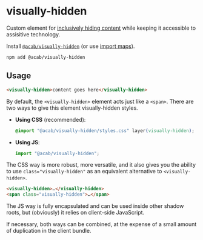 # visually-hidden

Custom element for [inclusively hiding content](https://www.scottohara.me/blog/2017/04/14/inclusively-hidden.html) while keeping it accessible to assisitive technology.

Install [`@acab/visually-hidden`](https://npmjs.com/@acab/visually-hidden) (or use [import maps](https://developer.mozilla.org/en-US/docs/Web/HTML/Element/script/type/importmap)).

```
npm add @acab/visually-hidden
```

## Usage

```html
<visually-hidden>content goes here</visually-hidden>
```

By default, the `<visually-hidden>` element acts just like a `<span>`. There are two ways to give this element visually-hidden styles.

- **Using CSS** (recommended):
	```css
  @import "@acab/visually-hidden/styles.css" layer(visually-hidden);
	```
- **Using JS**:
	```js
	import "@acab/visually-hidden";
	```

The CSS way is more robust, more versatile, and it also gives you the ability to use `class="visually-hidden"` as an equivalent alternative to `<visually-hidden>`.

```html
<visually-hidden>…</visually-hidden>
<span class="visually-hidden">…</span>
```

The JS way is fully encapsulated and can be used inside other shadow roots, but (obviously) it relies on client-side JavaScript.

If necessary, both ways can be combined, at the expense of a small amount of duplication in the client bundle.
